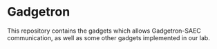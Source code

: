 # Gadgetron
This repository contains the gadgets which allows Gadgetron-SAEC communication, as well as some other gadgets implemented in our lab.
